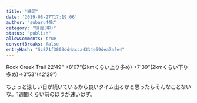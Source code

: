 ```yaml
---
title: "練習"
date: '2019-08-27T17:19:06'
author: "subaru44k"
category: "練習(中)"
status: "publish"
allowComments: true
convertBreaks: false
entryHash: "5c871f3803dd4acca4314e59dea7afe4"
---
```

Rock Creek Trail
22'49"→8'07"(2kmくらい上り多め)→7'39"(2kmくらい下り多め)→3'53"(42'29")

ちょっと涼しい日が続いているから良いタイム出るかと思ったらそんなことないな。1週間くらい前のほうが速いはず。
